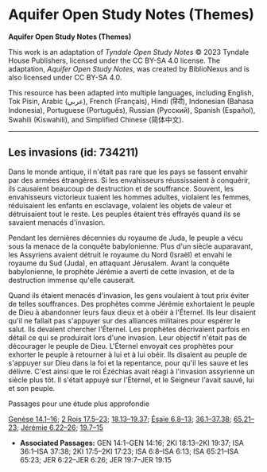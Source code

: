 # Aquifer Open Study Notes (Themes)

**Aquifer Open Study Notes (Themes)**

This work is an adaptation of *Tyndale Open Study Notes* © 2023 Tyndale House Publishers, licensed under the CC BY\-SA 4\.0 license. The adaptation, *Aquifer Open Study Notes*, was created by BiblioNexus and is also licensed under CC BY\-SA 4\.0\.

This resource has been adapted into multiple languages, including English, Tok Pisin, Arabic (عربي), French (Français), Hindi (हिंदी), Indonesian (Bahasa Indonesia), Portuguese (Português), Russian (Русский), Spanish (Español), Swahili (Kiswahili), and Simplified Chinese (简体中文).



--------------------------------

## Les invasions (id: 734211)

Dans le monde antique, il n'était pas rare que les pays se fassent envahir par des armées étrangères. Si les envahisseurs réussissaient à conquérir, ils causaient beaucoup de destruction et de souffrance. Souvent, les envahisseurs victorieux tuaient les hommes adultes, violaient les femmes, réduisaient les enfants en esclavage, volaient les objets de valeur et détruisaient tout le reste. Les peuples étaient très effrayés quand ils se savaient menacés d'invasion.

Pendant les dernières décennies du royaume de Juda, le peuple a vécu sous la menace de la conquête babylonienne. Plus d'un siècle auparavant, les Assyriens avaient détruit le royaume du Nord (Israël) et envahi le royaume du Sud (Juda), en attaquant Jérusalem. Avant la conquête babylonienne, le prophète Jérémie a averti de cette invasion, et de la destruction immense qu'elle causerait.

Quand ils étaient menacés d'invasion, les gens voulaient à tout prix éviter de telles souffrances. Des prophètes comme Jérémie exhortaient le peuple de Dieu à abandonner leurs faux dieux et à obéir à l'Éternel. Ils leur disaient qu'il ne fallait pas s'appuyer sur des alliances militaires pour espérer le salut. Ils devaient chercher l'Éternel. Les prophètes décrivaient parfois en détail ce qui se produirait lors d'une invasion. Leur objectif n'était pas de décourager le peuple de Dieu. L'Éternel envoyait ces prophètes pour exhorter le peuple à retourner à lui et à lui obéir. Ils disaient au peuple de s'appuyer sur Dieu dans la foi et la repentance, pour qu'il les sauve et les délivre. C'est ainsi que le roi Ézéchias avait réagi à l'invasion assyrienne un siècle plus tôt. Il s'était appuyé sur l'Éternel, et le Seigneur l'avait sauvé, lui et son peuple.

Passages pour une étude plus approfondie

[Genèse 14\.1–16](https://ref.ly/Gen14:1-Gen14:16); [2 Rois 17\.5–23](https://ref.ly/2Kgs17:5-2Kgs17:23); [18\.13–19\.37](https://ref.ly/2Kgs18:13-2Kgs19:37); [Ésaïe 6\.8–13](https://ref.ly/Isa6:8-Isa6:13); [36\.1–37\.38](https://ref.ly/Isa36:1-Isa37:38); [65\.21–23](https://ref.ly/Isa65:21-Isa65:23); [Jérémie 6\.22–26](https://ref.ly/Jer6:22-Jer6:26); [19\.7–15](https://ref.ly/Jer19:7-Jer19:15)

* **Associated Passages:** GEN 14:1–GEN 14:16; 2KI 18:13–2KI 19:37; ISA 36:1–ISA 37:38; 2KI 17:5–2KI 17:23; ISA 6:8–ISA 6:13; ISA 65:21–ISA 65:23; JER 6:22–JER 6:26; JER 19:7–JER 19:15

